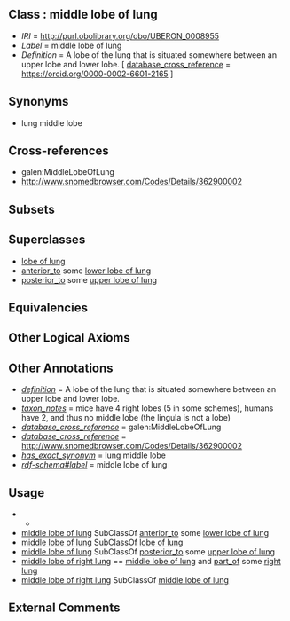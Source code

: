 
## Class : middle lobe of lung

 * *IRI* = http://purl.obolibrary.org/obo/UBERON_0008955
 * *Label* = middle lobe of lung
 * *Definition* = A lobe of the lung that is situated somewhere between an upper lobe and lower lobe. [ [database_cross_reference](../../ef/oboInOwl#hasDbXref.md) = https://orcid.org/0000-0002-6601-2165 ]

## Synonyms

 * lung middle lobe

## Cross-references

 * galen:MiddleLobeOfLung
 * http://www.snomedbrowser.com/Codes/Details/362900002

## Subsets


## Superclasses

 * [lobe of lung](../../UBERON/01/UBERON_0000101.md)
 * [anterior_to](../../BSPO/96/BSPO_0000096.md) some [lower lobe of lung](../../UBERON/49/UBERON_0008949.md)
 * [posterior_to](../../BSPO/99/BSPO_0000099.md) some [upper lobe of lung](../../UBERON/48/UBERON_0008948.md)

## Equivalencies


## Other Logical Axioms


## Other Annotations

 * *[definition](../../IAO/15/IAO_0000115.md)* = A lobe of the lung that is situated somewhere between an upper lobe and lower lobe.
 * *[taxon_notes](../../UBPROP/08/UBPROP_0000008.md)* = mice have 4 right lobes (5 in some schemes), humans have 2, and thus no middle lobe (the lingula is not a lobe)
 * *[database_cross_reference](../../ef/oboInOwl#hasDbXref.md)* = galen:MiddleLobeOfLung
 * *[database_cross_reference](../../ef/oboInOwl#hasDbXref.md)* = http://www.snomedbrowser.com/Codes/Details/362900002
 * *[has_exact_synonym](../../ym/oboInOwl#hasExactSynonym.md)* = lung middle lobe
 * *[rdf-schema#label](../../el/rdf-schema#label.md)* = middle lobe of lung

## Usage

 * -
 * [middle lobe of lung](../../UBERON/55/UBERON_0008955.md) SubClassOf [anterior_to](../../BSPO/96/BSPO_0000096.md) some [lower lobe of lung](../../UBERON/49/UBERON_0008949.md)
 * [middle lobe of lung](../../UBERON/55/UBERON_0008955.md) SubClassOf [lobe of lung](../../UBERON/01/UBERON_0000101.md)
 * [middle lobe of lung](../../UBERON/55/UBERON_0008955.md) SubClassOf [posterior_to](../../BSPO/99/BSPO_0000099.md) some [upper lobe of lung](../../UBERON/48/UBERON_0008948.md)
 * [middle lobe of right lung](../../UBERON/74/UBERON_0002174.md) == [middle lobe of lung](../../UBERON/55/UBERON_0008955.md) and [part_of](../../BFO/50/BFO_0000050.md) some [right lung](../../UBERON/67/UBERON_0002167.md)
 * [middle lobe of right lung](../../UBERON/74/UBERON_0002174.md) SubClassOf [middle lobe of lung](../../UBERON/55/UBERON_0008955.md)

## External Comments

